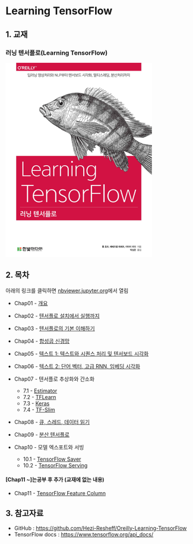 # Learning TensorFlow

## 1. 교재

### 러닝 텐서플로(Learning TensorFlow)

![](./cover.png)

## 2. 목차

아래의 링크를 클릭하면 [nbviewer.jupyter.org](nbviewer.jupyter.org)에서 열림

- Chap01 - [개요](http://excelsior-cjh.tistory.com/148?category=940399)
- Chap02 - [텐서플로 설치에서 실행까지](http://nbviewer.jupyter.org/github/ExcelsiorCJH/LearningTensorFlow/blob/master/Chap02-Up_and_Running/Chap02-Up_and_Running.ipynb)
- Chap03 - [텐서플로의 기본 이해하기](http://nbviewer.jupyter.org/github/ExcelsiorCJH/LearningTensorFlow/blob/master/Chap03-TensorFlow_Basics/Chap03-TensorFlow_Basics.ipynb)
- Chap04 - [합성곱 신경망](http://nbviewer.jupyter.org/github/ExcelsiorCJH/LearningTensorFlow/blob/master/Chap04-Convolutional_Neural_Networks/Chap04-CNN.ipynb)

- Chap05 - [텍스트 1: 텍스트와 시퀀스 처리 및 텐서보드 시각화](https://github.com/ExcelsiorCJH/LearningTensorFlow/blob/master/Chap05-Text_and_Visualizations/Chap05-Text_and_Visualizations.ipynb)

- Chap06 - [텍스트 2: 단어 벡터, 고급 RNN, 임베딩 시각화](https://github.com/ExcelsiorCJH/LearningTensorFlow/blob/master/Chap06-Word_Embeddings_and_RNNs/Chap06-Word_Embeddings_and_RNNs.ipynb)

- Chap07 - 텐서플로 추상화와 간소화
    - 7.1 - [Estimator](https://github.com/ExcelsiorCJH/LearningTensorFlow/blob/master/Chap07-TF_Abstractions/Chap07_1-TF_Estimator.ipynb)
    - 7.2 - [TFLearn](https://github.com/ExcelsiorCJH/LearningTensorFlow/blob/master/Chap07-TF_Abstractions/Chap07_2-TFLearn.ipynb)
    - 7.3 - [Keras](https://github.com/ExcelsiorCJH/LearningTensorFlow/blob/master/Chap07-TF_Abstractions/Chap07_3-Keras.ipynb)
    - 7.4 - [TF-Slim](https://github.com/ExcelsiorCJH/LearningTensorFlow/blob/master/Chap07-TF_Abstractions/Chap07_4-TF_Slim.ipynb)
    
- Chap08 - [큐, 스레드, 데이터 읽기](https://github.com/ExcelsiorCJH/LearningTensorFlow/blob/master/Chap08-DataRead_and_TFRecord/Chap08-DataRead_and_TFRecord.ipynb)

- Chap09 - [분산 텐서플로](https://github.com/ExcelsiorCJH/LearningTensorFlow/blob/master/Chap09-Distributed_TensorFlow/Chap09-Distributed_TensorFlow.ipynb)

- Chap10 - 모델 엑스포트와 서빙
    - 10.1 - [TensorFlow Saver](https://github.com/ExcelsiorCJH/LearningTensorFlow/blob/master/Chap10-Exporting_and_Serving_Model/Chap10-1_TF_Saver.ipynb)
    - 10.2 - [TensorFlow Serving](https://github.com/ExcelsiorCJH/LearningTensorFlow/blob/master/Chap10-Exporting_and_Serving_Model/Chap10-2_TF_Serving.ipynb)

#### [Chap11 ~]는공부 후 추가 (교재에 없는 내용) 
- Chap11 - [TensorFlow Feature Column](https://github.com/ExcelsiorCJH/LearningTensorFlow/blob/master/Chap11-Feature%20Columns/Chap11-Feature_Column.ipynb)

## 3. 참고자료

- GitHub : https://github.com/Hezi-Resheff/Oreilly-Learning-TensorFlow
- TensorFlow docs : https://www.tensorflow.org/api_docs/

